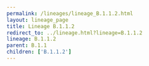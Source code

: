```yaml
---
permalink: /lineages/lineage_B.1.1.2.html
layout: lineage_page
title: Lineage B.1.1.2
redirect_to: ../lineage.html?lineage=B.1.1.2
lineage: B.1.1.2
parent: B.1.1
children: ['B.1.1.2']
---
```

